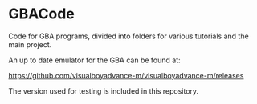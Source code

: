 # GBACode
Code for GBA programs, divided into folders for various tutorials and the main project.

An up to date emulator for the GBA can be found at:

https://github.com/visualboyadvance-m/visualboyadvance-m/releases

The version used for testing is included in this repository.
